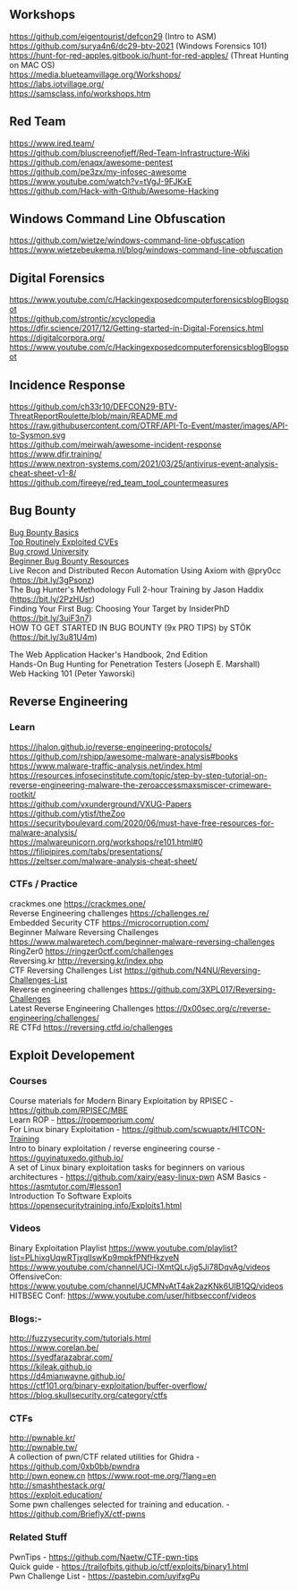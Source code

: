 ## Workshops 

https://github.com/eigentourist/defcon29     (Intro to ASM)  
https://github.com/surya4n6/dc29-btv-2021 (Windows Forensics 101)  
https://hunt-for-red-apples.gitbook.io/hunt-for-red-apples/  (Threat Hunting on MAC OS)  
https://media.blueteamvillage.org/Workshops/   
https://labs.iotvillage.org/  
https://samsclass.info/workshops.htm    


## Red Team 
https://www.ired.team/  
https://github.com/bluscreenofjeff/Red-Team-Infrastructure-Wiki   
https://github.com/enaqx/awesome-pentest  
https://github.com/pe3zx/my-infosec-awesome  
https://www.youtube.com/watch?v=tVgJ-9FJKxE   
https://github.com/Hack-with-Github/Awesome-Hacking   


## Windows Command Line Obfuscation
https://github.com/wietze/windows-command-line-obfuscation      
https://www.wietzebeukema.nl/blog/windows-command-line-obfuscation


## Digital Forensics  
https://www.youtube.com/c/HackingexposedcomputerforensicsblogBlogspot     
https://github.com/strontic/xcyclopedia   
https://dfir.science/2017/12/Getting-started-in-Digital-Forensics.html    
https://digitalcorpora.org/     
https://www.youtube.com/c/HackingexposedcomputerforensicsblogBlogspot   


## Incidence Response 
https://github.com/ch33r10/DEFCON29-BTV-ThreatReportRoulette/blob/main/README.md    
https://raw.githubusercontent.com/OTRF/API-To-Event/master/images/API-to-Sysmon.svg      
https://github.com/meirwah/awesome-incident-response      
https://www.dfir.training/      
https://www.nextron-systems.com/2021/03/25/antivirus-event-analysis-cheat-sheet-v1-8/      
https://github.com/fireeye/red_team_tool_countermeasures

## Bug Bounty    
[Bug Bounty Basics](https://docs.google.com/presentation/d/1MWWXXRvvesWL8V-GiwGssvg4iDM58_RMeI_SZ65VXwQ/edit#slide=id.p)     
[Top Routinely Exploited CVEs](https://us-cert.cisa.gov/ncas/alerts/aa21-209a)   
[Bug crowd University](https://github.com/bugcrowd/bugcrowd_university)   
[Beginner Bug Bounty Resources](https://github.com/nahamsec/Resources-for-Beginner-Bug-Bounty-Hunters)  
Live Recon and Distributed Recon Automation Using Axiom with @pry0cc (https://bit.ly/3gPsonz)  
The Bug Hunter's Methodology Full 2-hour Training by Jason Haddix (https://bit.ly/2PzHUsr)  
Finding Your First Bug: Choosing Your Target by InsiderPhD (https://bit.ly/3uiF3n7)  
HOW TO GET STARTED IN BUG BOUNTY (9x PRO TIPS) by STÖK (https://bit.ly/3u81U4m) 

The Web Application Hacker's Handbook, 2nd Edition     
Hands-On Bug Hunting for Penetration Testers (Joseph E. Marshall)    
Web Hacking 101 (Peter Yaworski)


## Reverse Engineering   
### Learn   
https://jhalon.github.io/reverse-engineering-protocols/    
https://github.com/rshipp/awesome-malware-analysis#books    
https://www.malware-traffic-analysis.net/index.html    
https://resources.infosecinstitute.com/topic/step-by-step-tutorial-on-reverse-engineering-malware-the-zeroaccessmaxsmiscer-crimeware-rootkit/  
https://github.com/vxunderground/VXUG-Papers   
https://github.com/ytisf/theZoo   
https://securityboulevard.com/2020/06/must-have-free-resources-for-malware-analysis/    
https://malwareunicorn.org/workshops/re101.html#0    
https://filipipires.com/tabs/presentations/    
https://zeltser.com/malware-analysis-cheat-sheet/    

### CTFs / Practice  
crackmes.one https://crackmes.one/   
Reverse Engineering challenges https://challenges.re/    
Embedded Security CTF https://microcorruption.com/    
Beginner Malware Reversing Challenges https://www.malwaretech.com/beginner-malware-reversing-challenges    
RingZer0 https://ringzer0ctf.com/challenges    
Reversing.kr http://reversing.kr/index.php    
CTF Reversing Challenges List https://github.com/N4NU/Reversing-Challenges-List    
Reverse engineering challenges https://github.com/3XPL017/Reversing-Challenges   
Latest Reverse Engineering Challenges https://0x00sec.org/c/reverse-engineering/challenges/    
RE CTFd https://reversing.ctfd.io/challenges   
 

## Exploit Developement  
### Courses 
Course materials for Modern Binary Exploitation by RPISEC - https://github.com/RPISEC/MBE   
Learn ROP - https://ropemporium.com/   
For Linux binary Exploitation - https://github.com/scwuaptx/HITCON-Training  
Intro to binary exploitation / reverse engineering course - https://guyinatuxedo.github.io/   
A set of Linux binary exploitation tasks for beginners on various architectures - https://github.com/xairy/easy-linux-pwn 
ASM Basics - https://asmtutor.com/#lesson1    
Introduction To Software Exploits   https://opensecuritytraining.info/Exploits1.html   

### Videos 
Binary Exploitation Playlist https://www.youtube.com/playlist?list=PLhixgUqwRTjxglIswKp9mpkfPNfHkzyeN   
https://www.youtube.com/channel/UCi-IXmtQLrJjg5Ji78DqvAg/videos   
OffensiveCon: https://www.youtube.com/channel/UCMNvAtT4ak2azKNk6UlB1QQ/videos   
HITBSEC Conf: https://www.youtube.com/user/hitbsecconf/videos     

### Blogs:-
http://fuzzysecurity.com/tutorials.html    
https://www.corelan.be/    
https://syedfarazabrar.com/     
https://kileak.github.io   
https://d4mianwayne.github.io/  
https://ctf101.org/binary-exploitation/buffer-overflow/     
https://blog.skullsecurity.org/category/ctfs    

### CTFs   
http://pwnable.kr/   
http://pwnable.tw/      
A collection of pwn/CTF related utilities for Ghidra - https://github.com/0xb0bb/pwndra       
http://pwn.eonew.cn
https://www.root-me.org/?lang=en   
http://smashthestack.org/   
https://exploit.education/  
Some pwn challenges selected for training and education. - https://github.com/BrieflyX/ctf-pwns     

### Related Stuff
PwnTips - https://github.com/Naetw/CTF-pwn-tips    
Quick guide - https://trailofbits.github.io/ctf/exploits/binary1.html   
Pwn Challenge List - https://pastebin.com/uyifxgPu    
